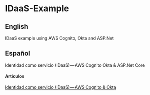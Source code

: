 # IDaaS-Example

## English
IDaaS example using AWS Cognito, Okta and ASP.Net

## Español

Identidad como servicio (IDaaS) — AWS Cognito Okta & ASP.Net Core

#### Articulos
[Identidad como servicio (IDaaS) — AWS Cognito & Okta][1]



[1]: https://medium.com/@lopezlucas/identidad-como-servicio-idaas-aws-cognito-okta-parte-1-894b407f8121
